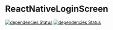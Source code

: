 # ReactNativeLoginScreen
[![dependencies Status](https://david-dm.org/XYZ321COD/ReactNativeLoginScreen/status.svg)](https://david-dm.org/XYZ321COD/ReactNativeLoginScreen)
[![dependencies Status](https://david-dm.org/XYZ321COD/ReactNativeLoginScreen/status.svg)](https://david-dm.org/XYZ321COD/ReactNativeLoginScreen)
